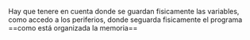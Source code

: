 Hay que tenere en cuenta donde se guardan fisicamente las variables, como accedo a los periferios, donde seguarda fisicamente el programa
==como está organizada la memoria==